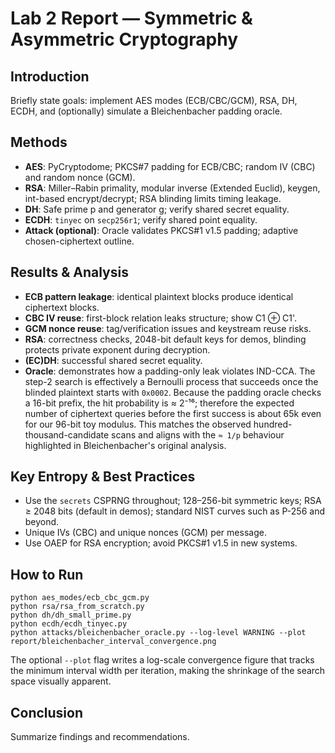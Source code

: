 # Lab 2 Report — Symmetric & Asymmetric Cryptography

## Introduction

Briefly state goals: implement AES modes (ECB/CBC/GCM), RSA, DH, ECDH, and (optionally) simulate a Bleichenbacher padding oracle.

## Methods

* **AES**: PyCryptodome; PKCS#7 padding for ECB/CBC; random IV (CBC) and random nonce (GCM).
* **RSA**: Miller–Rabin primality, modular inverse (Extended Euclid), keygen, int-based encrypt/decrypt; RSA blinding limits timing leakage.
* **DH**: Safe prime p and generator g; verify shared secret equality.
* **ECDH**: `tinyec` on `secp256r1`; verify shared point equality.
* **Attack (optional)**: Oracle validates PKCS#1 v1.5 padding; adaptive chosen-ciphertext outline.

## Results & Analysis

* **ECB pattern leakage**: identical plaintext blocks produce identical ciphertext blocks.
* **CBC IV reuse**: first-block relation leaks structure; show C1 ⊕ C1'.
* **GCM nonce reuse**: tag/verification issues and keystream reuse risks.
* **RSA**: correctness checks, 2048-bit default keys for demos, blinding protects private exponent during decryption.
* **(EC)DH**: successful shared secret equality.
* **Oracle**: demonstrates how a padding-only leak violates IND-CCA. The step-2
  search is effectively a Bernoulli process that succeeds once the blinded
  plaintext starts with `0x0002`. Because the padding oracle checks a 16-bit
  prefix, the hit probability is ≈ 2⁻¹⁶; therefore the expected number of
  ciphertext queries before the first success is about 65k even for our 96-bit
  toy modulus. This matches the observed hundred-thousand-candidate scans and aligns with
  the `≈ 1/p` behaviour highlighted in Bleichenbacher's original analysis.

## Key Entropy & Best Practices

* Use the `secrets` CSPRNG throughout; 128–256-bit symmetric keys; RSA ≥ 2048 bits (default in demos); standard NIST curves such as P-256 and beyond.
* Unique IVs (CBC) and unique nonces (GCM) per message.
* Use OAEP for RSA encryption; avoid PKCS#1 v1.5 in new systems.

## How to Run

```
python aes_modes/ecb_cbc_gcm.py
python rsa/rsa_from_scratch.py
python dh/dh_small_prime.py
python ecdh/ecdh_tinyec.py
python attacks/bleichenbacher_oracle.py --log-level WARNING --plot report/bleichenbacher_interval_convergence.png
```
The optional `--plot` flag writes a log-scale convergence figure that tracks
the minimum interval width per iteration, making the shrinkage of the search
space visually apparent.

## Conclusion

Summarize findings and recommendations.
